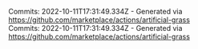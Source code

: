 Commits: 2022-10-11T17:31:49.334Z - Generated via https://github.com/marketplace/actions/artificial-grass
<br>
Commits: 2022-10-11T17:31:49.334Z - Generated via https://github.com/marketplace/actions/artificial-grass
<br>
